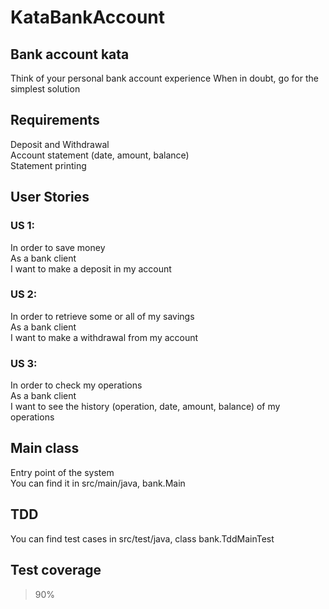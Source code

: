 # KataBankAccount

## Bank account kata  
Think of your personal bank account experience When in doubt, go for the simplest solution  
  
## Requirements  
Deposit and Withdrawal  
Account statement (date, amount, balance)  
Statement printing  
  
## User Stories  
  
### US 1:  
In order to save money  
As a bank client  
I want to make a deposit in my account  
  
### US 2:  
In order to retrieve some or all of my savings  
As a bank client  
I want to make a withdrawal from my account  
  
### US 3:  
In order to check my operations  
As a bank client  
I want to see the history (operation, date, amount, balance) of my operations  

## Main class  
Entry point of the system   
You can find it in src/main/java, bank.Main  

## TDD  
You can find test cases in src/test/java, class bank.TddMainTest  
 
## Test coverage 
>90%  

